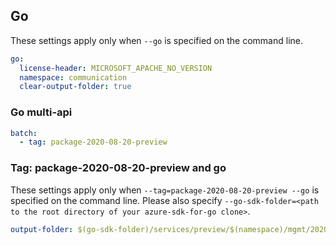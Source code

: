 ## Go

These settings apply only when `--go` is specified on the command line.

``` yaml $(go)
go:
  license-header: MICROSOFT_APACHE_NO_VERSION
  namespace: communication
  clear-output-folder: true
```

### Go multi-api

``` yaml $(go) && $(multiapi)
batch:
  - tag: package-2020-08-20-preview
```

### Tag: package-2020-08-20-preview and go

These settings apply only when `--tag=package-2020-08-20-preview --go` is specified on the command line.
Please also specify `--go-sdk-folder=<path to the root directory of your azure-sdk-for-go clone>`.

``` yaml $(tag) == 'package-2020-08-20-preview' && $(go)
output-folder: $(go-sdk-folder)/services/preview/$(namespace)/mgmt/2020-08-20-preview/$(namespace)
```
